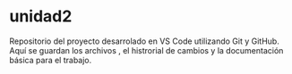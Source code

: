 # unidad2
Repositorio del proyecto desarrolado en VS Code utilizando Git y GitHub. Aquí se guardan los archivos , el histrorial de cambios y la documentación básica para el trabajo.
